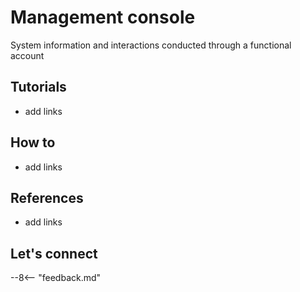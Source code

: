 # Management console

System information and interactions conducted through a functional account

## Tutorials

- add links

## How to

- add links

## References

- add links

## Let's connect

--8<-- "feedback.md"
